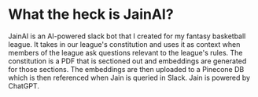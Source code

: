 # What the heck is JainAI?

JainAI is an AI-powered slack bot that I created for my fantasy basketball league. It takes in our league's constitution and uses it as context when members of the league ask questions relevant to the league's rules. The constitution is a PDF that is sectioned out and embeddings are generated for those sections. The embeddings are then uploaded to a Pinecone DB which is then referenced when Jain is queried in Slack. Jain is powered by ChatGPT.
